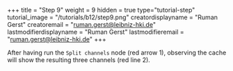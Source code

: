+++
title = "Step 9"
weight = 9
hidden = true
type="tutorial-step"
tutorial_image = "/tutorials/b12/step9.png"
creatordisplayname = "Ruman Gerst"
creatoremail = "ruman.gerst@leibniz-hki.de"
lastmodifierdisplayname = "Ruman Gerst"
lastmodifieremail = "ruman.gerst@leibniz-hki.de"
+++

After having run the `Split channels` node (red arrow 1), observing the cache will show the resulting three channels (red line 2).